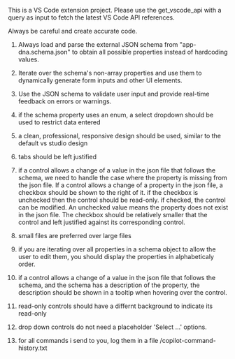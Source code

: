 <!-- Use this file to provide workspace-specific custom instructions to Copilot. For more details, visit https://code.visualstudio.com/docs/copilot/copilot-customization#_use-a-githubcopilotinstructionsmd-file -->

This is a VS Code extension project. Please use the get_vscode_api with a query as input to fetch the latest VS Code API references.

Always be careful and create accurate code.

1. Always load and parse the external JSON schema from "app-dna.schema.json" to obtain all possible properties instead of hardcoding values.

2. Iterate over the schema's non-array properties and use them to dynamically generate form inputs and other UI elements.

3. Use the JSON schema to validate user input and provide real-time feedback on errors or warnings.

4. if the schema property uses an enum, a select dropdown should be used to restrict data entered

5. a clean, professional, responsive design should be used, similar to the default vs studio design


6. tabs should be left justified

7. if a control allows a change of a value in the json file that follows the schema, we need to handle the case where the property is missing from the json file. If a control allows a change of a property in the json file, a checkbox should be shown to the right of it.  if the checkbox is unchecked then the control should be read-only. if checked, the control can be modified.  An unchecked value means the property does not exist in the json file. The checkbox should be relatively smaller that the control and left justified against its corresponding control.

8. small files are preferred over large files

9. if you are iterating over all properties in a schema object to allow the user to edit them, you should display the properties in alphabeticaly order.

10. if a control allows a change of a value in the json file that follows the schema, and the schema has a description of the property, the description should be shown in a tooltip when hovering over the control.

11. read-only controls should have a differnt background to indicate its read-only
 
12. drop down controls do not need a placeholder 'Select ...' options.

13. for all commands i send to you, log them in a file /copilot-command-history.txt


